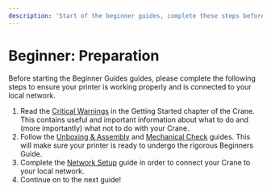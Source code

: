 ```yaml
---
description: 'Start of the beginner guides, complete these steps before continuing.'
---
```


# Beginner: Preparation

Before starting the Beginner Guides guides, please complete the following steps to ensure your printer is working properly and is connected to your local network.

1. Read the [Critical Warnings](../getting-started/critical-warnings-and-information.md) in the Getting Started chapter of the Crane. This contains useful and important information about what to do and \(more importantly\) what not to do with your Crane.
2. Follow the [Unboxing & Assembly]() and [Mechanical Check]() guides. This will make sure your printer is ready to undergo the rigorous Beginners Guide.
3. Complete the [Network Setup](../getting-started/network-setup.md) guide in order to connect your Crane to your local network.
4. Continue on to the next guide!

